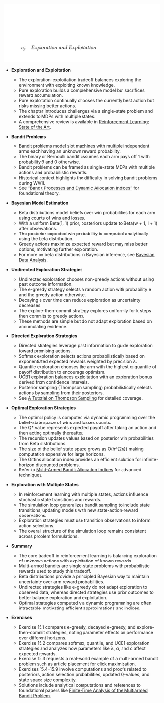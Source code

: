 ![ADFM-15-explore-exploit](ADFM-15-explore-exploit.best.png)

- **Exploration and Exploitation**
  - The exploration-exploitation tradeoff balances exploring the environment with exploiting known knowledge.  
  - Pure exploration builds a comprehensive model but sacrifices reward accumulation.  
  - Pure exploitation continually chooses the currently best action but risks missing better actions.  
  - The chapter introduces challenges via a single-state problem and extends to MDPs with multiple states.  
  - A comprehensive review is available in [Reinforcement Learning: State of the Art](https://link.springer.com/book/10.1007/978-3-642-27645-3).

- **Bandit Problems**
  - Bandit problems model slot machines with multiple independent arms each having an unknown reward probability.  
  - The binary or Bernoulli bandit assumes each arm pays off 1 with probability θ and 0 otherwise.  
  - Bandit problems can be framed as single-state MDPs with multiple actions and probabilistic rewards.  
  - Historical context highlights the difficulty in solving bandit problems during WWII.  
  - See [“Bandit Processes and Dynamic Allocation Indices”](https://www.jstor.org/stable/2984889) for foundational theory.

- **Bayesian Model Estimation**
  - Beta distributions model beliefs over win probabilities for each arm using counts of wins and losses.  
  - With a uniform Beta(1, 1) prior, posteriors update to Beta(w + 1, l + 1) after observations.  
  - The posterior expected win probability is computed analytically using the beta distribution.  
  - Greedy actions maximize expected reward but may miss better options, motivating further exploration.  
  - For more on beta distributions in Bayesian inference, see [Bayesian Data Analysis](https://www.stat.columbia.edu/~gelman/book/).

- **Undirected Exploration Strategies**
  - Undirected exploration chooses non-greedy actions without using past outcome information.  
  - The e-greedy strategy selects a random action with probability e and the greedy action otherwise.  
  - Decaying e over time can reduce exploration as uncertainty decreases.  
  - The explore-then-commit strategy explores uniformly for k steps then commits to greedy actions.  
  - These methods are simple but do not adapt exploration based on accumulating evidence.

- **Directed Exploration Strategies**
  - Directed strategies leverage past information to guide exploration toward promising actions.  
  - Softmax exploration selects actions probabilistically based on exponentiated expected rewards weighted by precision λ.  
  - Quantile exploration chooses the arm with the highest α-quantile of payoff distribution to encourage optimism.  
  - UCB1 exploration balances exploitation with an exploration bonus derived from confidence intervals.  
  - Posterior sampling (Thompson sampling) probabilistically selects actions by sampling from their posteriors.  
  - See [A Tutorial on Thompson Sampling](https://arxiv.org/abs/1707.02038) for detailed coverage.

- **Optimal Exploration Strategies**
  - The optimal policy is computed via dynamic programming over the belief-state space of wins and losses counts.  
  - The Q* value represents expected payoff after taking an action and then acting optimally thereafter.  
  - The recursion updates values based on posterior win probabilities from Beta distributions.  
  - The size of the belief state space grows as O(h^{2n}) making computation expensive for large horizons.  
  - The Gittins allocation index provides an efficient solution for infinite-horizon discounted problems.  
  - Refer to [Multi-Armed Bandit Allocation Indices](https://onlinelibrary.wiley.com/doi/book/10.1002/9781118785200) for advanced techniques.

- **Exploration with Multiple States**
  - In reinforcement learning with multiple states, actions influence stochastic state transitions and rewards.  
  - The simulation loop generalizes bandit sampling to include state transitions, updating models with new state-action-reward observations.  
  - Exploration strategies must use transition observations to inform action selections.  
  - The overall structure of the simulation loop remains consistent across problem formulations.

- **Summary**
  - The core tradeoff in reinforcement learning is balancing exploration of unknown actions with exploitation of known rewards.  
  - Multi-armed bandits are single-state problems with probabilistic rewards used to study this tradeoff.  
  - Beta distributions provide a principled Bayesian way to maintain uncertainty over arm reward probabilities.  
  - Undirected strategies like e-greedy do not adapt exploration to observed data, whereas directed strategies use prior outcomes to better balance exploration and exploitation.  
  - Optimal strategies computed via dynamic programming are often intractable, motivating efficient approximations and indices.

- **Exercises**
  - Exercise 15.1 compares e-greedy, decayed e-greedy, and explore-then-commit strategies, noting parameter effects on performance over different horizons.  
  - Exercise 15.2 compares softmax, quantile, and UCB1 exploration strategies and analyzes how parameters like λ, α, and c affect expected rewards.  
  - Exercise 15.3 requests a real-world example of a multi-armed bandit problem such as article placement for click maximization.  
  - Exercises 15.4–15.9 involve computations and proofs related to posteriors, action selection probabilities, updated Q-values, and state space size complexity.  
  - Solutions include analytical computations and references to foundational papers like [Finite-Time Analysis of the Multiarmed Bandit Problem](https://link.springer.com/article/10.1023/A:1013689704352).
